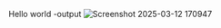 Hello world -output
![Screenshot 2025-03-12 170947](https://github.com/user-attachments/assets/5268d8c7-3518-4818-bbe7-7ae1e57a831f)
